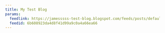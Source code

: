 ```yaml
---
title: My Test Blog
params:
  feedlink: https://jamesssss-test-blog.blogspot.com/feeds/posts/default
  feedid: 6b608923da4d8f41d99a9c0a4a66ea66
---
```

